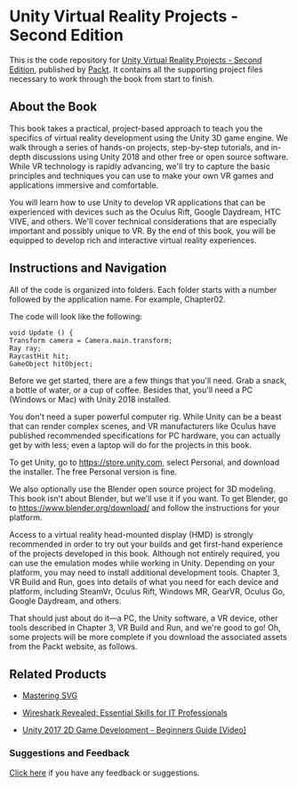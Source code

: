 # Unity Virtual Reality Projects - Second Edition
This is the code repository for [Unity Virtual Reality Projects - Second Edition](https://www.packtpub.com/game-development/unity-virtual-reality-projects-second-edition?utm_source=github&utm_medium=repository&utm_campaign=9781788478809), published by [Packt](https://www.packtpub.com/?utm_source=github). It contains all the supporting project files necessary to work through the book from start to finish.
## About the Book
This book takes a practical, project-based approach to teach you the specifics of virtual reality development using the Unity 3D game engine. We walk through a series of hands-on projects, step-by-step tutorials, and in-depth discussions using Unity 2018 and other free or open source software. While VR technology is rapidly advancing, we'll try to capture the basic principles and techniques you can use to make your own VR games and applications immersive and comfortable.

You will learn how to use Unity to develop VR applications that can be experienced with devices such as the Oculus Rift, Google Daydream, HTC VIVE, and others. We'll cover technical considerations that are especially important and possibly unique to VR. By the end of this book, you will be equipped to develop rich and interactive virtual reality experiences.
## Instructions and Navigation
All of the code is organized into folders. Each folder starts with a number followed by the application name. For example, Chapter02.



The code will look like the following:
```
void Update () {
Transform camera = Camera.main.transform;
Ray ray;
RaycastHit hit;
GameObject hitObject; 
```

Before we get started, there are a few things that you'll need. Grab a snack, a bottle of water, or a cup of coffee. Besides that, you'll need a PC (Windows or Mac) with Unity 2018 installed.

You don't need a super powerful computer rig. While Unity can be a beast that can render complex scenes, and VR manufacturers like Oculus have published recommended specifications for PC hardware, you can actually get by with less; even a laptop will do for the projects in this book.

To get Unity, go to https://store.unity.com, select Personal, and download the installer. The free Personal version is fine.

We also optionally use the Blender open source project for 3D modeling. This book isn't about Blender, but we'll use it if you want. To get Blender, go to https://www.blender.org/download/ and follow the instructions for your platform.

Access to a virtual reality head-mounted display (HMD) is strongly recommended in order to try out your builds and get first-hand experience of the projects developed in this book. Although not entirely required, you can use the emulation modes while working in Unity. Depending on your platform, you may need to install additional development tools. Chapter 3, VR Build and Run, goes into details of what you need for each device and platform, including SteamVr, Oculus Rift, Windows MR, GearVR, Oculus Go, Google Daydream, and others.

That should just about do it—a PC, the Unity software, a VR device, other tools described in Chapter 3, VR Build and Run, and we're good to go! Oh, some projects will be more complete if you download the associated assets from the Packt website, as follows.

## Related Products
* [Mastering SVG](https://www.packtpub.com/web-development/mastering-svg?utm_source=github&utm_medium=repository&utm_campaign=9781788626743)

* [Wireshark Revealed: Essential Skills for IT Professionals](https://www.packtpub.com/networking-and-servers/wireshark-revealed-essential-skills-it-professionals?utm_source=github&utm_medium=repository&utm_campaign=9781788833226)

* [Unity 2017 2D Game Development - Beginners Guide [Video]](https://www.packtpub.com/game-development/unity-2017-2d-game-development-beginners-guide-video?utm_source=github&utm_medium=repository&utm_campaign=9781789349122)

### Suggestions and Feedback
[Click here](https://docs.google.com/forms/d/e/1FAIpQLSe5qwunkGf6PUvzPirPDtuy1Du5Rlzew23UBp2S-P3wB-GcwQ/viewform) if you have any feedback or suggestions.
